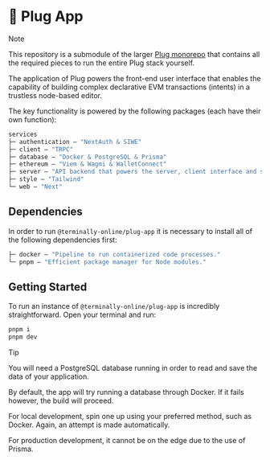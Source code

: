 # 🔌 Plug App

> [!NOTE]
> This repository is a submodule of the larger [Plug monorepo](https://github.com/terminally-online/plug) that contains all the required pieces to run the entire Plug stack yourself.

The application of Plug powers the front-end user interface that enables the capability of building complex declarative EVM transactions (intents) in a trustless node-based editor.

The key functionality is powered by the following packages (each have their own function):

```ml
services
├─ authentication — "NextAuth & SIWE"
├─ client — "TRPC"
├─ database — "Docker & PostgreSQL & Prisma"
├─ ethereum — "Viem & Wagmi & WalletConnect"
├─ server — "API backend that powers the server, client interface and sdk when needed."
├─ style — "Tailwind"
└─ web — "Next"
```

## Dependencies

In order to run `@terminally-online/plug-app` it is necessary to install all of the following dependencies first:

```ml
├─ docker — "Pipeline to run containerized code processes."
└─ pnpm — "Efficient package manager for Node modules."
```

## Getting Started

To run an instance of `@terminally-online/plug-app` is incredibly straightforward. Open your terminal and run:

```bash
pnpm i
pnpm dev
```

> [!TIP]
> You will need a PostgreSQL database running in order to read and save the data of your application.
>
> By default, the app will try running a database through Docker. If it fails however, the build will proceed.
>
> For local development, spin one up using your preferred method, such as Docker. Again, an attempt is made automatically.
>
> For production development, it cannot be on the edge due to the use of Prisma.

